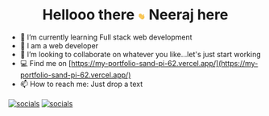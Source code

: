
<h1 align="center">Hellooo there <img src="https://raw.githubusercontent.com/ABSphreak/ABSphreak/master/gifs/Hi.gif" width="3%"> Neeraj here</h1>

- 🌱 I’m currently learning Full stack web development
- 🌟 I am a web developer
- 👯 I’m looking to collaborate on whatever you like...let's just start working
- 💻 Find me on [https://my-portfolio-sand-pi-62.vercel.app/](https://my-portfolio-sand-pi-62.vercel.app/)
- 📫 How to reach me: Just drop a text<br>



<p><a href="https://www.linkedin.com/in/neeraj-panchal-b327ba24a/" target="blank"><img align="center" src="https://img.shields.io/badge/LinkedIn-0077B5?style=for-the-badge&logo=linkedin&logoColor=white" alt="socials"/></a> <a href="http://www.gmail.com/" target="blank"><img align="center" src="https://img.shields.io/badge/neerajpanchal004@gmail.com-D14836?style=for-the-badge&logo=gmail&logoColor=white" alt="socials"/></a></p>

